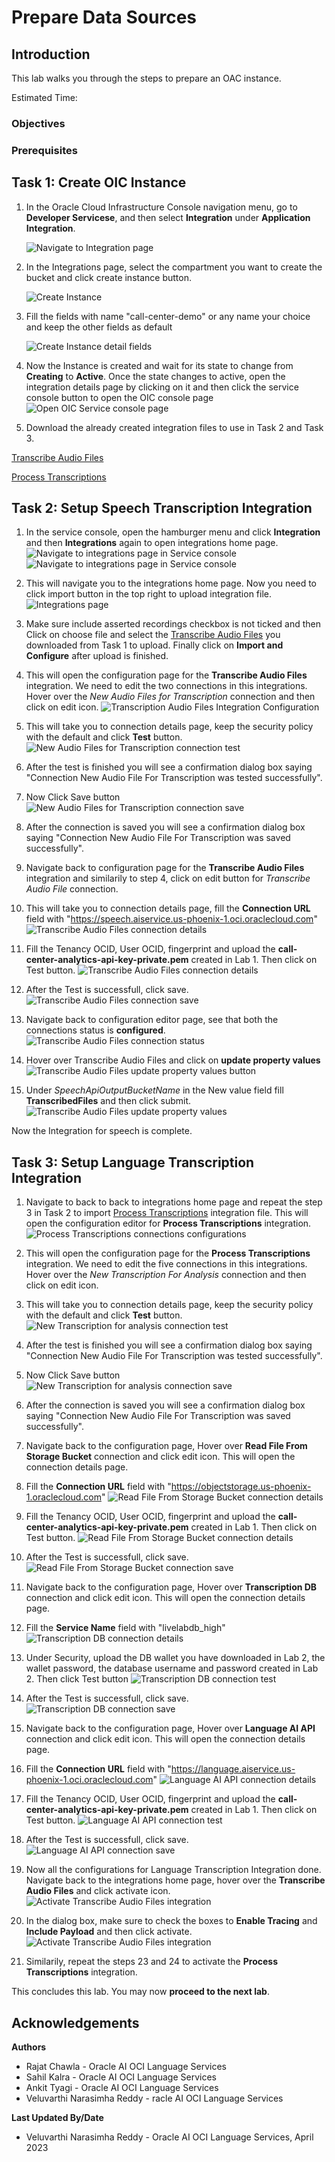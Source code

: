 # Prepare Data Sources

## Introduction

This lab walks you through the steps to prepare an OAC instance.

Estimated Time: 

### Objectives



### Prerequisites



## **Task 1**: Create OIC Instance

1. In the Oracle Cloud Infrastructure Console navigation menu, go to **Developer Servicese**, and then select **Integration** under **Application Integration**.

   ![Navigate to Integration page](./images/navigate-to-integrations.png " ")

2. In the Integrations page, select the compartment you want to create the bucket and click create instance button.

    ![Create Instance](./images/create-integration-button.png " ")

3. Fill the fields with name "call-center-demo" or any name your choice and keep the other fields as default

    ![Create Instance detail fields](./images/create-integration.png " ")

4. Now the Instance is created and wait for its state to change from **Creating** to **Active**. Once the state changes to active, open the integration details page by clicking on it and then click the service console button to open the OIC console page
    ![Open OIC Service console page](./images/integration-details.png " ")

5. Download the already created integration files to use in Task 2 and Task 3.

[Transcribe Audio Files](./files/Call-CenterAnalytics-TranscribeAudioFiles-Integration.iar)

[Process Transcriptions](./Call-CenterAnalytics-ProcessTranscriptions-Integration.iar)

## **Task 2**: Setup Speech Transcription Integration

1. In the service console, open the hamburger menu and click **Integration** and then **Integrations** again to open integrations home page.
    ![Navigate to integrations page in Service console](./images/oic-integration-navigation-1.png " ")
    ![Navigate to integrations page in Service console](./images/oic-integration-navigation-2.png " ")

2. This will navigate you to the integrations home page. Now you need to click import button in the top right to upload integration file.
    ![Integrations page](./images/import-integrations-button.png " ")

3. Make sure include asserted recordings checkbox is not ticked and then Click on choose file and select the [Transcribe Audio Files](./files/Call-CenterAnalytics-TranscribeAudioFiles-Integration.iar) you downloaded from Task 1 to upload. Finally click on **Import and Configure** after upload is finished.

4. This will open the configuration page for the **Transcribe Audio Files** integration. We need to edit the two connections in this integrations. Hover over the *New Audio Files for Transcription* connection and then click on edit icon.
    ![Transcription Audio Files Integration Configuration](./images/taf-connections.png " ")

5. This will take you to connection details page, keep the security policy with the default and click **Test** button.
    ![New Audio Files for Transcription connection test](./images/taf-connection1-test.png " ")

6. After the test is finished you will see a confirmation dialog box saying "Connection New Audio File For Transcription was tested successfully".

7. Now Click Save button
    ![New Audio Files for Transcription connection save](./images/taf-connection1-save.png " ")

8. After the connection is saved you will see a confirmation dialog box saying "Connection New Audio File For Transcription was saved successfully".

9. Navigate back to configuration page for the **Transcribe Audio Files** integration and similarily to step 4, click on edit button for *Transcribe Audio File* connection.

10. This will take you to connection details page, fill the **Connection URL** field with "https://speech.aiservice.us-phoenix-1.oci.oraclecloud.com"
    ![Transcribe Audio Files connection details](./images/taf-connection2-url.png " ")

11. Fill the Tenancy OCID, User OCID, fingerprint and upload the **call-center-analytics-api-key-private.pem** created in Lab 1. Then click on Test button.
    ![Transcribe Audio Files connection details](./images/taf-connection2-test.png " ")

12. After the Test is successfull, click save.
    ![Transcribe Audio Files connection save](./images/taf-connection2-save.png " ")

13. Navigate back to configuration editor page, see that both the connections status is **configured**.
    ![Transcribe Audio Files connection status](./images/taf-connections-status.png " ")

14. Hover over Transcribe Audio Files and click on **update property values**
    ![Transcribe Audio Files update property values button](./images/taf-property-values-1.png " ")

15. Under *SpeechApiOutputBucketName* in the New value field fill **TranscribedFiles** and then click submit.
    ![Transcribe Audio Files update property values](./images/taf-property-values-2.png " ")

Now the Integration for speech is complete.

## **Task 3**: Setup Language Transcription Integration

1. Navigate to back to back to integrations home page and repeat the step 3 in Task 2 to import [Process Transcriptions](./Call-CenterAnalytics-ProcessTranscriptions-Integration.iar) integration file. This will open the configuration editor for **Process Transcriptions** integration.
    ![Process Transcriptions connections configurations](./images/esk-connections.png " ")

2. This will open the configuration page for the **Process Transcriptions** integration. We need to edit the five connections in this integrations. Hover over the *New Transcription For Analysis* connection and then click on edit icon.

3. This will take you to connection details page, keep the security policy with the default and click **Test** button.
    ![New Transcription for analysis connection test](./images/esk-connection1-test.png " ")

4. After the test is finished you will see a confirmation dialog box saying "Connection New Audio File For Transcription was tested successfully".

5. Now Click Save button
    ![New Transcription for analysis connection save](./images/esk-connection1-save.png " ")

6. After the connection is saved you will see a confirmation dialog box saying "Connection New Audio File For Transcription was saved successfully".

7. Navigate back to the configuration page, Hover over **Read File From Storage Bucket** connection and click edit icon. This will open the connection details page.

8. Fill the **Connection URL** field with "https://objectstorage.us-phoenix-1.oraclecloud.com"
    ![Read File From Storage Bucket connection details](./images/esk-connection2-url.png " ")

9. Fill the Tenancy OCID, User OCID, fingerprint and upload the **call-center-analytics-api-key-private.pem** created in Lab 1. Then click on Test button.
    ![Read File From Storage Bucket connection details](./images/esk-connection2-test.png " ")

10. After the Test is successfull, click save.
    ![Read File From Storage Bucket connection save](./images/esk-connection2-save.png " ")

11. Navigate back to the configuration page, Hover over **Transcription DB** connection and click edit icon. This will open the connection details page.

12. Fill the **Service Name** field with "livelabdb_high"
    ![Transcription DB connection details](./images/esk-connection3-details.png " ")

13. Under Security, upload the DB wallet you have downloaded in Lab 2, the wallet password, the database username and password created in Lab 2. Then click Test button
    ![Transcription DB connection test](./images/esk-connection3-test.png " ")

14. After the Test is successfull, click save.
    ![Transcription DB connection save](./images/esk-connection3-save.png " ")

15. Navigate back to the configuration page, Hover over **Language AI API** connection and click edit icon. This will open the connection details page.

16. Fill the **Connection URL** field with "https://language.aiservice.us-phoenix-1.oci.oraclecloud.com"
    ![Language AI API connection details](./images/esk-connection4-url.png " ")

17. Fill the Tenancy OCID, User OCID, fingerprint and upload the **call-center-analytics-api-key-private.pem** created in Lab 1. Then click on Test button.
    ![Language AI API connection test](./images/esk-connection4-test.png " ")

18. After the Test is successfull, click save.
    ![Language AI API connection save](./images/esk-connection4-save.png " ")

<!-- 19. Navigate back to the configuration page, Hover over **Call Functions** connection and click edit icon. This will open the connection details page.

20. Fill the **Connection URL** field with "https://*unique-Id*.us-phoenix-1.functions.oci.oraclecloud.com"
    ![Call Functions connection details](./images/esk-connection5-url.png " ")

21. Fill the Tenancy OCID, User OCID, fingerprint and upload the **call-center-analytics-api-key-private.pem** created in Lab 1. Then click on Test button.
    ![Call Functions connection test](./images/esk-connection5-test.png " ")

22. After the Test is successfull, click save.
    ![Call Functions connection save](./images/esk-connection5-save.png " ") -->

19. Now all the configurations for Language Transcription Integration done. Navigate back to the integrations home page, hover over the **Transcribe Audio Files** and click activate icon. 
    ![Activate Transcribe Audio Files integration](./images/activate-integration.png " ")

20. In the dialog box, make sure to check the boxes to **Enable Tracing** and **Include Payload** and then click activate. 
    ![Activate Transcribe Audio Files integration](./images/activate-integration-2.png " ")

21. Similarily, repeat the steps 23 and 24 to activate the **Process Transcriptions** integration.

This concludes this lab. You may now **proceed to the next lab**.


## Acknowledgements
**Authors**
  * Rajat Chawla  - Oracle AI OCI Language Services
  * Sahil Kalra - Oracle AI OCI Language Services
  * Ankit Tyagi -  Oracle AI OCI Language Services
  * Veluvarthi Narasimha Reddy - racle AI OCI Language Services

**Last Updated By/Date**
* Veluvarthi Narasimha Reddy  - Oracle AI OCI Language Services, April 2023